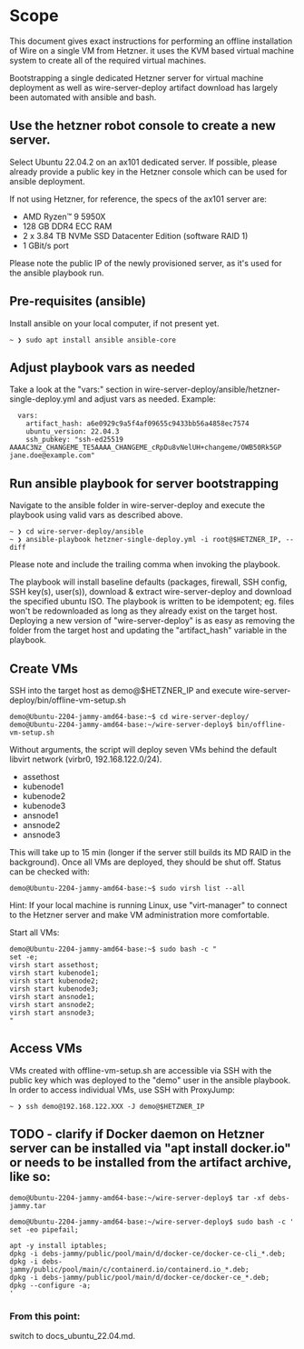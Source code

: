 # Scope

This document gives exact instructions for performing an offline installation of Wire on a single VM from Hetzner. it uses the KVM based virtual machine system to create all of the required virtual machines.

Bootstrapping a single dedicated Hetzner server for virtual machine deployment as well as wire-server-deploy artifact download has largely been automated with ansible and bash.

## Use the hetzner robot console to create a new server.

Select Ubuntu 22.04.2 on an ax101 dedicated server. If possible, please already provide a public key in the Hetzner console which can be used for ansible deployment.

If not using Hetzner, for reference, the specs of the ax101 server are:

- AMD Ryzen™ 9 5950X
- 128 GB DDR4 ECC RAM
- 2 x 3.84 TB NVMe SSD Datacenter Edition (software RAID 1)
- 1 GBit/s port

Please note the public IP of the newly provisioned server, as it's used for the ansible playbook run.

## Pre-requisites (ansible)

Install ansible on your local computer, if not present yet.
```
~ ❯ sudo apt install ansible ansible-core
```

## Adjust playbook vars as needed

Take a look at the "vars:" section in wire-server-deploy/ansible/hetzner-single-deploy.yml and adjust vars as needed. Example:
```
  vars:
    artifact_hash: a6e0929c9a5f4af09655c9433bb56a4858ec7574
    ubuntu_version: 22.04.3
    ssh_pubkey: "ssh-ed25519 AAAAC3Nz_CHANGEME_TE5AAAA_CHANGEME_cRpDu8vNelUH+changeme/OWB50Rk5GP jane.doe@example.com"
```

## Run ansible playbook for server bootstrapping

Navigate to the ansible folder in wire-server-deploy and execute the playbook using valid vars as described above.
```
~ ❯ cd wire-server-deploy/ansible
~ ❯ ansible-playbook hetzner-single-deploy.yml -i root@$HETZNER_IP, --diff
```
Please note and include the trailing comma when invoking the playbook.

The playbook will install baseline defaults (packages, firewall, SSH config, SSH key(s), user(s)), download & extract wire-server-deploy and download the specified ubuntu ISO.
The playbook is written to be idempotent; eg. files won't be redownloaded as long as they already exist on the target host. Deploying a new version of "wire-server-deploy" is as easy as removing the folder from the target host and updating the "artifact_hash" variable in the playbook.

## Create VMs

SSH into the target host as demo@$HETZNER_IP and execute wire-server-deploy/bin/offline-vm-setup.sh
```
demo@Ubuntu-2204-jammy-amd64-base:~$ cd wire-server-deploy/
demo@Ubuntu-2204-jammy-amd64-base:~/wire-server-deploy$ bin/offline-vm-setup.sh
```
Without arguments, the script will deploy seven VMs behind the default libvirt network (virbr0, 192.168.122.0/24).

 * assethost
 * kubenode1
 * kubenode2
 * kubenode3
 * ansnode1
 * ansnode2
 * ansnode3

This will take up to 15 min (longer if the server still builds its MD RAID in the background). Once all VMs are deployed, they should be shut off. Status can be checked with:
```
demo@Ubuntu-2204-jammy-amd64-base:~$ sudo virsh list --all
```

Hint: If your local machine is running Linux, use "virt-manager" to connect to the Hetzner server and make VM administration more comfortable.

Start all VMs:

```
demo@Ubuntu-2204-jammy-amd64-base:~$ sudo bash -c "
set -e;
virsh start assethost;
virsh start kubenode1;
virsh start kubenode2;
virsh start kubenode3;
virsh start ansnode1;
virsh start ansnode2;
virsh start ansnode3;
"
```

## Access VMs

VMs created with offline-vm-setup.sh are accessible via SSH with the public key which was deployed to the "demo" user in the ansible playbook. In order to access individual VMs, use SSH with ProxyJump:

```
~ ❯ ssh demo@192.168.122.XXX -J demo@$HETZNER_IP
```

## TODO - clarify if Docker daemon on Hetzner server can be installed via "apt install docker.io" or needs to be installed from the artifact archive, like so:
```
demo@Ubuntu-2204-jammy-amd64-base:~/wire-server-deploy$ tar -xf debs-jammy.tar
```

```
demo@Ubuntu-2204-jammy-amd64-base:~/wire-server-deploy$ sudo bash -c '
set -eo pipefail;

apt -y install iptables;
dpkg -i debs-jammy/public/pool/main/d/docker-ce/docker-ce-cli_*.deb;
dpkg -i debs-jammy/public/pool/main/c/containerd.io/containerd.io_*.deb;
dpkg -i debs-jammy/public/pool/main/d/docker-ce/docker-ce_*.deb;
dpkg --configure -a;
'
```

### From this point:

switch to docs_ubuntu_22.04.md.
